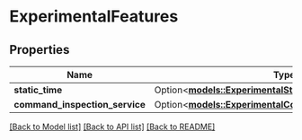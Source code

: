 # ExperimentalFeatures

## Properties

Name | Type | Description | Notes
------------ | ------------- | ------------- | -------------
**static_time** | Option<[**models::ExperimentalStaticTime**](ExperimentalStaticTime.md)> |  | [optional]
**command_inspection_service** | Option<[**models::ExperimentalCommandInspectionService**](ExperimentalCommandInspectionService.md)> |  | [optional]

[[Back to Model list]](../README.md#documentation-for-models) [[Back to API list]](../README.md#documentation-for-api-endpoints) [[Back to README]](../README.md)



